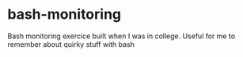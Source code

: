 # bash-monitoring
Bash monitoring exercice built when I was in college. Useful for me to remember about quirky stuff with bash

